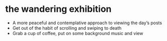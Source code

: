 # the wandering exhibition

* A more peaceful and contemplative approach to viewing the day’s posts
* Get out of the habit of scrolling and swiping to death
* Grab a cup of coffee, put on some background music and view
